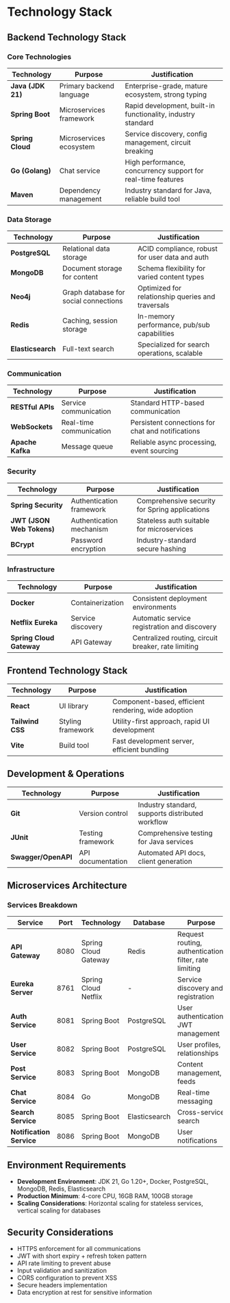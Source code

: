 # Technology Stack

## Backend Technology Stack

### Core Technologies

| Technology | Purpose | Justification |
|------------|---------|---------------|
| **Java (JDK 21)** | Primary backend language | Enterprise-grade, mature ecosystem, strong typing |
| **Spring Boot** | Microservices framework | Rapid development, built-in functionality, industry standard |
| **Spring Cloud** | Microservices ecosystem | Service discovery, config management, circuit breaking |
| **Go (Golang)** | Chat service | High performance, concurrency support for real-time features |
| **Maven** | Dependency management | Industry standard for Java, reliable build tool |

### Data Storage

| Technology | Purpose | Justification |
|------------|---------|---------------|
| **PostgreSQL** | Relational data storage | ACID compliance, robust for user data and auth |
| **MongoDB** | Document storage for content | Schema flexibility for varied content types |
| **Neo4j** | Graph database for social connections | Optimized for relationship queries and traversals |
| **Redis** | Caching, session storage | In-memory performance, pub/sub capabilities |
| **Elasticsearch** | Full-text search | Specialized for search operations, scalable |

### Communication

| Technology | Purpose | Justification |
|------------|---------|---------------|
| **RESTful APIs** | Service communication | Standard HTTP-based communication |
| **WebSockets** | Real-time communication | Persistent connections for chat and notifications |
| **Apache Kafka** | Message queue | Reliable async processing, event sourcing |

### Security

| Technology | Purpose | Justification |
|------------|---------|---------------|
| **Spring Security** | Authentication framework | Comprehensive security for Spring applications |
| **JWT (JSON Web Tokens)** | Authentication mechanism | Stateless auth suitable for microservices |
| **BCrypt** | Password encryption | Industry-standard secure hashing |

### Infrastructure

| Technology | Purpose | Justification |
|------------|---------|---------------|
| **Docker** | Containerization | Consistent deployment environments |
| **Netflix Eureka** | Service discovery | Automatic service registration and discovery |
| **Spring Cloud Gateway** | API Gateway | Centralized routing, circuit breaker, rate limiting |

## Frontend Technology Stack

| Technology | Purpose | Justification |
|------------|---------|---------------|
| **React** | UI library | Component-based, efficient rendering, wide adoption |
| **Tailwind CSS** | Styling framework | Utility-first approach, rapid UI development |
| **Vite** | Build tool | Fast development server, efficient bundling |

## Development & Operations

| Technology | Purpose | Justification |
|------------|---------|---------------|
| **Git** | Version control | Industry standard, supports distributed workflow |
| **JUnit** | Testing framework | Comprehensive testing for Java services |
| **Swagger/OpenAPI** | API documentation | Automated API docs, client generation |

## Microservices Architecture

### Services Breakdown

| Service | Port | Technology | Database | Purpose |
|---------|------|------------|----------|---------|
| **API Gateway** | 8080 | Spring Cloud Gateway | Redis | Request routing, authentication filter, rate limiting |
| **Eureka Server** | 8761 | Spring Cloud Netflix | - | Service discovery and registration |
| **Auth Service** | 8081 | Spring Boot | PostgreSQL | User authentication, JWT management |
| **User Service** | 8082 | Spring Boot | PostgreSQL | User profiles, relationships |
| **Post Service** | 8083 | Spring Boot | MongoDB | Content management, feeds |
| **Chat Service** | 8084 | Go | MongoDB | Real-time messaging |
| **Search Service** | 8085 | Spring Boot | Elasticsearch | Cross-service search |
| **Notification Service** | 8086 | Spring Boot | MongoDB | User notifications |

## Environment Requirements

- **Development Environment**: JDK 21, Go 1.20+, Docker, PostgreSQL, MongoDB, Redis, Elasticsearch
- **Production Minimum**: 4-core CPU, 16GB RAM, 100GB storage
- **Scaling Considerations**: Horizontal scaling for stateless services, vertical scaling for databases

## Security Considerations

- HTTPS enforcement for all communications
- JWT with short expiry + refresh token pattern
- API rate limiting to prevent abuse
- Input validation and sanitization
- CORS configuration to prevent XSS
- Secure headers implementation
- Data encryption at rest for sensitive information
